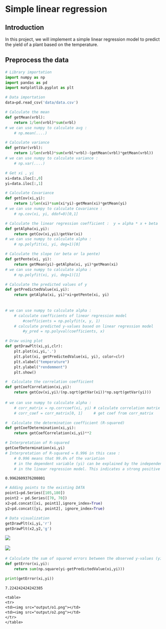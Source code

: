 # Simple linear regression

## Introduction

In this project, we will implement a simple linear regression model to predict the yield of a plant based on the temperature.

## Preprocess the data

<div class="cell code" execution_count="132">

```python
# Library importation
import numpy as np
import pandas as pd
import matplotlib.pyplot as plt
```

</div>

<div class="cell code" execution_count="133">

```python
# Data importation
data=pd.read_csv('data/data.csv')
```

</div>

<div class="cell code" execution_count="134">

```python
# Calculate the mean
def getMean(vrbl):
    return 1/len(vrbl)*sum(vrbl)
# we can use numpy to calculate avg :
    # np.mean(....)
```

</div>

<div class="cell code" execution_count="135">

```python
# Calculate variance
def getVar(vrbl):
    return 1/len(vrbl)*sum(vrbl*vrbl)-(getMean(vrbl)*getMean(vrbl))
# we can use numpy to calculate variance :
    # np.var(....)
```

</div>

<div class="cell code" execution_count="136">

```python
# Get xi , yi
xi=data.iloc[:,0]
yi=data.iloc[:,1]
```

</div>

<div class="cell code" execution_count="137">

```python
# Calculate Covariance
def getCov(xi,yi):
    return 1/len(xi)*sum(xi*yi)-getMean(xi)*getMean(yi)
# we can use numpy to calculate Covariance :
    # np.cov(xi, yi, ddof=0)[0,1]
```

</div>

<div class="cell code" execution_count="138">

```python
# Calculate the linear regression coefficient :  y = alpha * x + beta
def getAlpha(xi,yi):
    return getCov(xi,yi)/getVar(xi)
# we can use numpy to calculate alpha :
    # np.polyfit(xi, yi, deg=1)[0]
```

</div>

<div class="cell code" execution_count="139">

```python
# Calculate the slope (or beta or la pente)
def getPente(xi, yi):
    return getMean(yi)-getAlpha(xi, yi)*getMean(xi)
# we can use numpy to calculate alpha :
    # np.polyfit(xi, yi, deg=1)[1]
```

</div>

<div class="cell code" execution_count="140">

```python
# Calculate the predicted values of y
def getPredictedValue(xi,yi):
    return getAlpha(xi, yi)*xi+getPente(xi, yi)


# we can use numpy to calculate alpha :
    # calculate coefficients of linear regression model
        #coefficients = np.polyfit(x, y, 1)
    # calculate predicted y-values based on linear regression model
        #y_pred = np.polyval(coefficients, x)
```

</div>

<div class="cell code" execution_count="141">

```python
# Draw using plot
def getDrawPlt(xi,yi,clr):
    plt.plot(xi,yi,'.')
    plt.plot(xi, getPredictedValue(xi, yi), color=clr)
    plt.xlabel("temperature")
    plt.ylabel("rendemment")
    plt.show()
```

</div>

<div class="cell code" execution_count="142">

```python
#  Calculate the correlation coefficient
def getCoefCorrelation(xi,yi):
    return getCov(xi,yi)/(np.sqrt(getVar(xi))*np.sqrt(getVar(yi)))

# we can use numpy to calculate alpha :
    # corr_matrix = np.corrcoef(xi, yi) # calculate correlation matrix
    # corr_coef = corr_matrix[0, 1]     # get coef from corr_matrix
```

</div>

<div class="cell code" execution_count="143">

```python
#  Calculate the determination coefficient (R-squared)
def getCoefDetermination(xi,yi):
    return getCoefCorrelation(xi,yi)**2
```

</div>

<div class="cell code" execution_count="144">

```python
# Interpretation of R-squared
getCoefDetermination(xi,yi)
# Interpretation of R-squared = 0.996 in this case :
    # 0.996 means that 99.6% of the variation
    # in the dependent variable (yi) can be explained by the independent variable (xi)
    # in the linear regression model. This indicates a strong positive linear relationship between the two variables.
```

<div class="output execute_result" execution_count="144">

    0.9962609376200801

</div>

</div>

<div class="cell code" execution_count="145">

```python
# Adding points to the existing DATA
point1=pd.Series([105,180])
point2 = pd.Series([70, 70])
x2=pd.concat([xi, point1],ignore_index=True)
y2=pd.concat([yi, point2], ignore_index=True)
```

</div>

<div class="cell code" execution_count="146">

```python
# Data visualization
getDrawPlt(xi,yi,'r')
getDrawPlt(x2,y2,'g')
```

<div class="output display_data">

![](36a32cbbc175d2fd78cc31218ede6591ee734280.png)

</div>

<div class="output display_data">

![](b24bda1c09f159745635ff321d3f10df79145421.png)

</div>

</div>

<div class="cell code" execution_count="147">

```python
# Calculate the sum of squared errors between the observed y-values (yi) and the predicted y-values
def getError(xi,yi):
    return sum(np.square(yi-getPredictedValue(xi,yi)))
```

</div>

<div class="cell code" execution_count="148">

```python
print(getError(xi,yi))
```

<div class="output stream stdout">

    7.224242424242385

</div>

</div>

    <table>
    <tr>
    <td><img src="output/o1.png"></td>
    <td><img src="output/o2.png"></td>
    </tr>
    </table>

